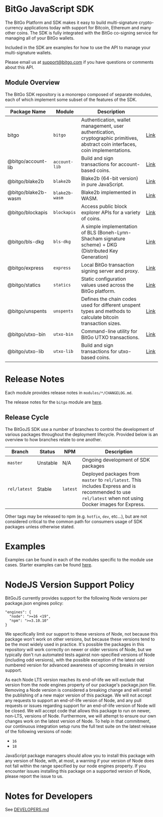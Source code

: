 # BitGo JavaScript SDK

The BitGo Platform and SDK makes it easy to build multi-signature crypto-currency applications today with support for Bitcoin, Ethereum and many other coins.
The SDK is fully integrated with the BitGo co-signing service for managing all of your BitGo wallets.

Included in the SDK are examples for how to use the API to manage your multi-signature wallets.

Please email us at support@bitgo.com if you have questions or comments about this API.

## Module Overview

The BitGo SDK repository is a monorepo composed of separate modules, each of which implement some subset of the features of the SDK.

| Package Name        | Module         | Description                                                                                                                       |                                                                           |
| ------------------- | -------------- | --------------------------------------------------------------------------------------------------------------------------------- | ------------------------------------------------------------------------- |
| bitgo               | `bitgo`        | Authentication, wallet management, user authentication, cryptographic primitives, abstract coin interfaces, coin implementations. | [Link](https://github.com/BitGo/BitGoJS/tree/master/modules/bitgo)        |
| @bitgo/account-lib  | `account-lib`  | Build and sign transactions for account-based coins.                                                                              | [Link](https://github.com/BitGo/BitGoJS/tree/master/modules/account-lib)  |
| @bitgo/blake2b      | `blake2b`      | Blake2b (64-bit version) in pure JavaScript.                                                                                      | [Link](https://github.com/BitGo/BitGoJS/tree/master/modules/blake2b)      |
| @bitgo/blake2b-wasm | `blake2b-wasm` | Blake2b implemented in WASM.                                                                                                      | [Link](https://github.com/BitGo/BitGoJS/tree/master/modules/blake2b-wasm) |
| @bitgo/blockapis    | `blockapis`    | Access public block explorer APIs for a variety of coins.                                                                         | [Link](https://github.com/BitGo/BitGoJS/tree/master/modules/blockapis)    |
| @bitgo/bls-dkg      | `bls-dkg`      | A simple implementation of BLS (Boneh-Lynn-Shacham signature scheme) + DKG (Distributed Key Generation)                           | [Link](https://github.com/BitGo/BitGoJS/tree/master/modules/bls-dkg)      |
| @bitgo/express      | `express`      | Local BitGo transaction signing server and proxy.                                                                                 | [Link](https://github.com/BitGo/BitGoJS/tree/master/modules/express)      |
| @bitgo/statics      | `statics`      | Static configuration values used across the BitGo platform.                                                                       | [Link](https://github.com/BitGo/BitGoJS/tree/master/modules/statics)      |
| @bitgo/unspents     | `unspents`     | Defines the chain codes used for different unspent types and methods to calculate bitcoin transaction sizes.                      | [Link](https://github.com/BitGo/BitGoJS/tree/master/modules/unspents)     |
| @bitgo/utxo-bin     | `utxo-bin`     | Command-line utility for BitGo UTXO transactions.                                                                                 | [Link](https://github.com/BitGo/BitGoJS/tree/master/modules/utxo-bin)     |
| @bitgo/utxo-lib     | `utxo-lib`     | Build and sign transactions for utxo-based coins.                                                                                 | [Link](https://github.com/BitGo/BitGoJS/tree/master/modules/utxo-lib)     |

# Release Notes

Each module provides release notes in `modules/*/CHANGELOG.md`.

The release notes for the `bitgo` module are [here](https://github.com/BitGo/BitGoJS/blob/master/modules/bitgo/CHANGELOG.md).

## Release Cycle

The BitGoJS SDK use a number of branches to control the development of various packages throughout the deployment lifecycle. Provided below is an overview to how branches relate to one another.

| Branch       | Status   | NPM      | Description                                                                                                                                             |
| ------------ | -------- | -------- | ------------------------------------------------------------------------------------------------------------------------------------------------------- |
| `master`     | Unstable | N/A      | Ongoing development of SDK packages                                                                                                                     |
| `rel/latest` | Stable   | `latest` | Deployed packages from `master` to `rel/latest`. This includes Express and is recommended to use `rel/latest` when not using Docker images for Express. |

Other tags may be released to npm (e.g. `hotfix`, `dev`, etc...), but are not considered critical to the common path for consumers usage of SDK packages unless otherwise stated.

# Examples

Examples can be found in each of the modules specific to the module use cases. Starter examples can be found [here](https://github.com/BitGo/BitGoJS/tree/master/examples).

# NodeJS Version Support Policy

BitGoJS currently provides support for the following Node versions per package.json engines policy:

```
"engines": {
  "node": ">=16 <19",
  "npm": ">=3.10.10"
}
```

We specifically limit our support to these versions of Node, not because this package won't work on other versions, but because these versions tend to be the most widely used in practice. It's possible the packages in this repository will work correctly on newer or older versions of Node, but we typically don't run automated tests against non-specified versions of Node (including odd versions), with the possible exception of the latest odd numbered version for advanced awareness of upcoming breaks in version support.

As each Node LTS version reaches its end-of-life we will exclude that version from the node engines property of our package's package.json file. Removing a Node version is considered a breaking change and will entail the publishing of a new major version of this package. We will not accept any requests to support an end-of-life version of Node, and any pull requests or issues regarding support for an end-of-life version of Node will be closed. We will accept code that allows this package to run on newer, non-LTS, versions of Node. Furthermore, we will attempt to ensure our own changes work on the latest version of Node. To help in that commitment, our continuous integration setup runs the full test suite on the latest release of the following versions of node:

- `16`
- `18`

JavaScript package managers should allow you to install this package with any version of Node, with, at most, a warning if your version of Node does not fall within the range specified by our node engines property. If you encounter issues installing this package on a supported version of Node, please report the issue to us.

# Notes for Developers

See [DEVELOPERS.md](https://github.com/BitGo/BitGoJS/blob/master/DEVELOPERS.md)
